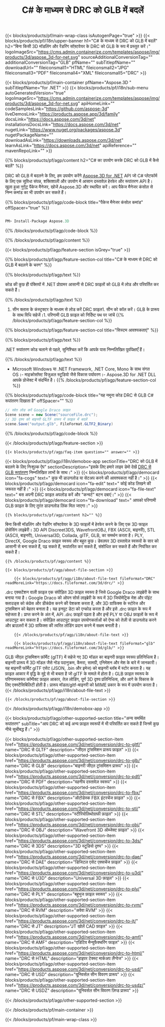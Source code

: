 ﻿---
title: C# के माध्यम से DRC को GLB में बदलें 
weight: 530
url: /hi/net/conversion/drc-to-glb/ 
description: DRC से GLB C# रूपांतरण के लिए नमूना कोड। बैच DRC फ़ाइलों के लिए GLB VB.NET, Asp.NET या किसी .NET आधारित एप्लिकेशन में रूपांतरण के लिए API उदाहरण कोड का उपयोग करें।
---
{{< blocks/products/pf/main-wrap-class isAutogenPage="true" >}}
{{< blocks/products/pf/i18n/upper-banner h1="C# के माध्यम से DRC को GLB में बदलें" h2="बिना किसी 3D मॉडलिंग और रेंडरिंग सॉफ़्टवेयर के DRC को GLB के रूप में प्रस्तुत करें।" logoImageSrc="https://cms.admin.containerize.com/templates/aspose/img/products/3d/aspose_3d-for-net.svg" sourceAdditionalConversionTag="" additionalConversionTag="GLB" pfName="" subTitlepfName="" downloadUrl="" fileiconsmall1="HTML" fileiconsmall2="JPG" fileiconsmall3="PDF" fileiconsmall4="XML" fileiconsmall5="DRC" >}}

{{< blocks/products/pf/main-container pfName="Aspose.3D " subTitlepfName="for .NET" >}}
{{< blocks/products/pf/i18n/sub-menu autoGeneratedVersion="true" logoImageSrc="https://cms.admin.containerize.com/templates/aspose/img/products/3d/aspose_3d-for-net.svg" apiHomeLink="" codeSamplesLink="https://github.com/aspose-3d" liveDemosLink="https://products.aspose.app/3d/family" docsLink="https://docs.aspose.com/3d/net" installationsDocsLink="https://docs.aspose.com/3d/net" nugetLink="https://www.nuget.org/packages/aspose.3d" nugetPackageName="" downloadAsLink="https://downloads.aspose.com/3d/net" learnAsLink="https://docs.aspose.com/3d/net" apiReference="" mavenRepoLink="" >}}

{{% blocks/products/pf/agp/content h2="C# का उपयोग करके DRC को GLB में कैसे बदलें" %}}

 DRC को GLB में बदलने के लिए, हम उपयोग करेंगे
 [Aspose.3D for .NET](https://products.aspose.com/3d/net) 
 API जो C# प्लेटफॉर्म के लिए एक सुविधा संपन्न, शक्तिशाली और उपयोग में आसान दस्तावेज़ हेरफेर और रूपांतरण API है। खुला हुआ
 [नुगेट](https://www.nuget.org/packages/aspose.3d) 
 पैकेज मैनेजर, खोजें
 Aspose.3D 
 और स्थापित करें। आप पैकेज मैनेजर कंसोल से निम्न कमांड का भी उपयोग कर सकते हैं।

{{% blocks/products/pf/agp/code-block title="पैकेज मैनेजर कंसोल कमांड" offSpacer="true" %}}

```cs

PM> Install-Package Aspose.3D


```

{{% /blocks/products/pf/agp/code-block %}}

{{% /blocks/products/pf/agp/content %}}

{{< blocks/products/pf/agp/feature-section isGrey="true" >}}

{{% blocks/products/pf/agp/feature-section-col title="C# के माध्यम से DRC को GLB में बदलने के चरण" %}}

{{% blocks/products/pf/agp/text %}}

 कोड की कुछ ही पंक्तियों में .NET प्रोग्रामर आसानी से DRC फ़ाइलों को GLB में लोड और परिवर्तित कर सकते हैं।

{{% /blocks/products/pf/agp/text %}}

1. सीन क्लास के कंस्ट्रक्टर के माध्यम से लोड करें DRC फ़ाइल1. सीन को कॉल करें। GLB के प्रारूप के साथ विधि सहेजें।1. परिणामी GLB फ़ाइल को निर्दिष्ट पथ पर जांचें
{{% /blocks/products/pf/agp/feature-section-col %}}

{{% blocks/products/pf/agp/feature-section-col title="सिस्टम आवश्यकताएं" %}}

{{% blocks/products/pf/agp/text %}}

 .NET रूपांतरण कोड चलाने से पहले, सुनिश्चित करें कि आपके पास निम्नलिखित पूर्वापेक्षाएँ हैं।

{{% /blocks/products/pf/agp/text %}}

- Microsoft Windows या .NET Framework, .NET Core, Mono के साथ संगत OS।- माइक्रोसॉफ्ट विजुअल स्टूडियो जैसे विकास पर्यावरण।- Aspose.3D for .NET DLL आपके प्रोजेक्ट में संदर्भित है।
{{% /blocks/products/pf/agp/feature-section-col %}}

{{% blocks/products/pf/agp/code-block title="यह नमूना कोड DRC से GLB C# रूपांतरण दिखाता है" offSpacer="" %}}

```cs
// स्रोत लोड करें Google Draco फ़ाइल
Scene scene = new Scene("sourceFile.drc");
// 3D दृश्य को बाइनरी GLTF प्रारूप में फ़ाइल में बदलें
scene.Save("output.glb", FileFormat.GLTF2_Binary)

```

{{% /blocks/products/pf/agp/code-block %}}

{{< /blocks/products/pf/agp/feature-section >}}

    {{< blocks/products/pf/agp/faq-item question="" answer="" >}}
 

<!-- aboutfile Starts -->

{{< blocks/products/pf/agp/i18n/demobox-app sectionTitle="DRC को GLB में बदलने के लिए निःशुल्क ऐप" sectionDescription="इसके लिए हमारे लाइव डेमो देखें [DRC से GLB रूपांतरण](https://products.aspose.app/3d/conversion/drc-to-glb) निम्नलिखित लाभों के साथ।" >}}
        {{< blocks/products/pf/agp/democard icon="fa-cogs" text=" कुछ भी डाउनलोड या सेटअप करने की आवश्यकता नहीं है।" >}}
        {{< blocks/products/pf/agp/democard icon="fa-edit" text=" कोई कोड लिखने की जरूरत नहीं है।" >}}
        {{< blocks/products/pf/agp/democard icon="fa-file-text" text=" बस अपनी DRC फ़ाइल अपलोड करें और \"कन्वर्ट\" बटन दबाएं।" >}}
        {{< blocks/products/pf/agp/democard icon="fa-download" text=" आपको परिणामी GLB फ़ाइल के लिए तुरंत डाउनलोड लिंक मिल जाएगा।" >}}

    {{% blocks/products/pf/agp/content h2="" %}}

 बिना किसी मॉडलिंग और रेंडरिंग सॉफ्टवेयर के 3D फाइलों में हेरफेर करने के लिए एक 3D फाइल प्रोसेसिंग लाइब्रेरी। 3D API Discreet3DS, WavefrontOBJ, FBX (ASCII, बाइनरी), STL (ASCII, बाइनरी), Universal3D, Collada, glTF, GLB, का समर्थन करता है। PLY, DirectX, Google Draco फ़ाइल स्वरूप और बहुत कुछ। डेवलपर 3D दस्तावेज़ स्वरूपों के सार को आसानी से बना सकते हैं, पढ़ सकते हैं, रूपांतरित कर सकते हैं, संशोधित कर सकते हैं और नियंत्रित कर सकते हैं।



    {{% /blocks/products/pf/agp/content %}}

    {{< blocks/products/pf/agp/about-file-section >}}

        {{< blocks/products/pf/agp/i18n/about-file-text fileFormat="DRC" readMoreLink="https://docs.fileformat.com/3d/drc/" >}}
.drc एक्सटेंशन वाली फ़ाइल एक संपीड़ित 3D फ़ाइल स्वरूप है जिसे Google Draco लाइब्रेरी के साथ बनाया गया है। Google Draco को ओपन सोर्स लाइब्रेरी के रूप में 3D जियोमेट्रिक मेश और पॉइंट क्लाउड्स को कंप्रेस और डीकंप्रेस करने की पेशकश करता है, और 3D ग्राफिक्स के स्टोरेज और ट्रांसमिशन को बेहतर बनाता है। यह इनपुट डेटा को एन्कोड करता है और इसे .drc फ़ाइल के रूप में सहेजता है। प्राप्त करने के अंत में, API .drc फ़ाइलें पढ़ता है और इन्हें PLY या OBJ फ़ाइलों के रूप में आउटपुट कर सकता है। संपीड़ित आउटपुट फ़ाइल उपयोगकर्ताओं को ऐप्स को तेज़ी से डाउनलोड करने और ब्राउज़रों में 3D ग्राफिक्स की त्वरित लोडिंग प्रदान करने में सक्षम बनाती है।

        {{< /blocks/products/pf/agp/i18n/about-file-text >}}

        {{< blocks/products/pf/agp/i18n/about-file-text fileFormat="glb" readMoreLink="https://docs.fileformat.com/3d/glb/" >}}
GLB जीएल ट्रांसमिशन फ़ॉर्मेट (glTF) में सहेजे गए 3D मॉडल का बाइनरी फ़ाइल स्वरूप प्रतिनिधित्व है। बाइनरी प्रारूप में 3D मॉडल जैसे नोड पदानुक्रम, कैमरा, सामग्री, एनिमेशन और मेश के बारे में जानकारी। यह बाइनरी फॉर्मेट glTF एसेट (JSON, .bin और इमेज) को बाइनरी ब्लॉब में स्टोर करता है। यह फ़ाइल आकार में वृद्धि के मुद्दे से भी बचता है जो glTF के मामले में होता है। GLB फ़ाइल स्वरूप के परिणामस्वरूप कॉम्पैक्ट फ़ाइल आकार, तेज़ लोडिंग, पूर्ण 3D दृश्य प्रतिनिधित्व, और आगे के विकास के लिए एक्स्टेंसिबिलिटी होती है। प्रारूप मॉडल/gltf-बाइनरी को MIME प्रकार के रूप में उपयोग करता है।
        {{< /blocks/products/pf/agp/i18n/about-file-text >}}

    {{< /blocks/products/pf/agp/about-file-section >}}

{{< /blocks/products/pf/agp/i18n/demobox-app >}}

<!-- aboutfile Ends -->

{{< blocks/products/pf/agp/other-supported-section title="अन्य समर्थित रूपांतरण" subTitle="आप DRC को कई अन्य फ़ाइल स्वरूपों में भी परिवर्तित कर सकते हैं जिनमें कुछ नीचे सूचीबद्ध हैं।" >}}

{{< blocks/products/pf/agp/other-supported-section-item href="https://products.aspose.com/3d/net/conversion/drc-to-gltf/" name="DRC से GLTF" description="जीएल ट्रांसमिशन प्रारूप फ़ाइल" >}}
{{< blocks/products/pf/agp/other-supported-section-item href="https://products.aspose.com/3d/net/conversion/drc-to-glb/" name="DRC से GLB" description="बाइनरी जीएल ट्रांसमिशन प्रारूप" >}}
{{< blocks/products/pf/agp/other-supported-section-item href="https://products.aspose.com/3d/net/conversion/drc-to-pdf/" name="DRC से PDF" description="वहनीय दस्तावेज़ स्वरूप" >}}
{{< blocks/products/pf/agp/other-supported-section-item href="https://products.aspose.com/3d/net/conversion/drc-to-fbx/" name="DRC से FBX" description="ऑटोडेस्क FBX इंटरचेंज फ़ाइल" >}}
{{< blocks/products/pf/agp/other-supported-section-item href="https://products.aspose.com/3d/net/conversion/drc-to-stl/" name="DRC से STL" description="स्टीरियोलिथोग्राफी फ़ाइल" >}}
{{< blocks/products/pf/agp/other-supported-section-item href="https://products.aspose.com/3d/net/conversion/drc-to-obj/" name="DRC से OBJ" description="Wavefront 3D ऑब्जेक्ट फ़ाइल" >}}
{{< blocks/products/pf/agp/other-supported-section-item href="https://products.aspose.com/3d/net/conversion/drc-to-3ds/" name="DRC से 3DS" description="3D स्टूडियो दृश्य" >}}
{{< blocks/products/pf/agp/other-supported-section-item href="https://products.aspose.com/3d/net/conversion/drc-to-dae/" name="DRC से DAE" description="डिजिटल एसेट एक्सचेंज फ़ाइल" >}}
{{< blocks/products/pf/agp/other-supported-section-item href="https://products.aspose.com/3d/net/conversion/drc-to-u3d/" name="DRC से U3D" description="Universal 3D फ़ाइल" >}}
{{< blocks/products/pf/agp/other-supported-section-item href="https://products.aspose.com/3d/net/conversion/drc-to-ply/" name="DRC से PLY" description="बहुभुज फ़ाइल स्वरूप" >}}
{{< blocks/products/pf/agp/other-supported-section-item href="https://products.aspose.com/3d/net/conversion/drc-to-rvm/" name="DRC से RVM" description="अवेवा RVM" >}}
{{< blocks/products/pf/agp/other-supported-section-item href="https://products.aspose.com/3d/net/conversion/drc-to-jt/" name="DRC से JT" description="JT खोलें CAD फ़ाइल" >}}
{{< blocks/products/pf/agp/other-supported-section-item href="https://products.aspose.com/3d/net/conversion/drc-to-amf/" name="DRC से AMF" description="एडिटिव मैन्युफैक्चरिंग फाइल" >}}
{{< blocks/products/pf/agp/other-supported-section-item href="https://products.aspose.com/3d/net/conversion/drc-to-html/" name="DRC से HTML" description="हाइपर टेक्स्ट मार्कअप लैंग्वेज" >}}
{{< blocks/products/pf/agp/other-supported-section-item href="https://products.aspose.com/3d/net/conversion/drc-to-usd/" name="DRC से USD" description="यूनिवर्सल सीन विवरण प्रारूप" >}}
{{< blocks/products/pf/agp/other-supported-section-item href="https://products.aspose.com/3d/net/conversion/drc-to-usdz/" name="DRC से USDZ" description="यूनिवर्सल सीन विवरण ज़िप्ड प्रारूप" >}}

{{< /blocks/products/pf/agp/other-supported-section >}}

{{< /blocks/products/pf/main-container >}}
    
{{< /blocks/products/pf/main-wrap-class >}}

